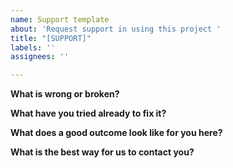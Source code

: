 ```yaml
---
name: Support template
about: 'Request support in using this project '
title: "[SUPPORT]"
labels: ''
assignees: ''

---
```


**What is wrong or broken?**

**What have you tried already to fix it?**

**What does a good outcome look like for you here?**

**What is the best way for us to contact you?**
